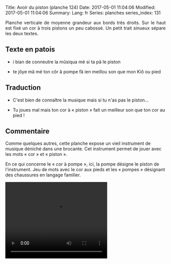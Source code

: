Title: Avoir du piston (planche 124)
Date: 2017-05-01 11:04:06
Modified: 2017-05-01 11:04:06
Summary: 
Lang: fr
Series: planches
series_index: 131

<p style="text-align:justify;">Planche verticale de moyenne grandeur
aux bords très droits. Sur le haut est fixé un cor à trois pistons un
peu cabossé. Un petit trait sinueux sépare les deux textes.</p>

<figure class="image-block" style="float: right;">
  <img alt="" src="{static}/images/planche_124.png">
  <figcaption style="max-width: 455px"></figcaption>
</figure>


## Texte en patois

- i bian de conneutre la mûsiqua mé si ta pâ le piston

- te jôye mâ mé ton côr â pompe fâ ien meillou son que mon Kiô ou pied


## Traduction

- C'est bien de connaître la musique mais si tu n'as pas le piston…

- Tu joues mal mais ton cor à « piston » fait un meilleur son que ton
  cor au pied !

## Commentaire

Comme quelques autres, cette planche expose un vieil instrument de
musique déniché dans une brocante. Cet instrument permet de jouer avec
les mots « cor » et « piston ».

En ce qui concerne le « cor à pompe », ici, la pompe désigne le piston
de l'instrument. Jeu de mots avec le cor aux pieds et les « pompes »
désignant des chaussures en langage familier.

<video width="320" height="240" controls>
  <source src="https://d1njpgd0ygatdn.cloudfront.net/video_124.mp4" type="video/mp4">
</video>
